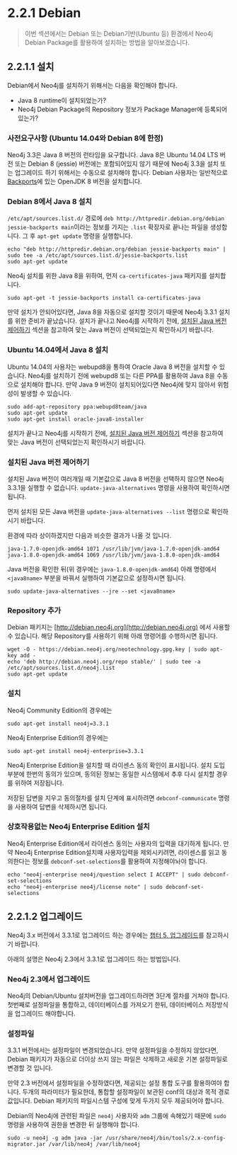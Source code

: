 # 2.2.1 Debian

> 이번 섹션에서는 Debian 또는 Debian기반\(Ubuntu 등\) 환경에서 Neo4j Debian Package를 활용하여 설치하는 방법을 알아보겠습니다.

## 2.2.1.1 설치

Debian에서 Neo4j를 설치하기 위해서는 다음을 확인해야 합니다.

* Java 8 runtime이 설치되었는가?
* Neo4j Debian Package의 Repository 정보가 Package Manager에 등록되어있는가?

### 사전요구사항 \(Ubuntu 14.04와 Debian 8에 한정\)

Neo4j 3.3은 Java 8 버전의 런타임을 요구합니다. Java 8은 Ubuntu 14.04 LTS 버전 또는 Debian 8 \(jessie\) 버전에는 포함되어있지 않기 때문에 Neo4j 3.3을 설치 또는 업그레이드 하기 위해서는 수동으로 설치해야 합니다. Debian 사용자는 일반적으로 [Backports](https://packages.debian.org/jessie-backports/openjdk-8-jdk)에 있는 OpenJDK 8 버전을 설치합니다.

### Debian 8에서 Java 8 설치

`/etc/apt/sources.list.d/` 경로에 `deb http://httpredir.debian.org/debian jessie-backports main`이라는 정보를 가지는 `.list` 확장자로 끝나는 파일을 생성합니다. 그 후 `apt-get update` 명령을 실행합니다.

```
echo "deb http://httpredir.debian.org/debian jessie-backports main" | sudo tee -a /etc/apt/sources.list.d/jessie-backports.list
sudo apt-get update
```

Neo4j 설치를 위한 Java 8을 위하여, 먼저 `ca-certificates-java` 패키지를 설치합니다.

```
sudo apt-get -t jessie-backports install ca-certificates-java
```

만약 설치가 안되어있다면, Java 8을 자동으로 설치할 것이기 때문에 Neo4j 3.3.1 설치를 위한 준비가 끝났습니다. 설치가 끝나고 Neo4j를 시작하기 전에, [설치된 Java 버전 제어하기](#설치된-java-버전-제어하기) 섹션을 참고하여 맞는 Java 버전이 선택되었는지 확인하시기 바랍니다.

### Ubuntu 14.04에서 Java 8 설치

Ubuntu 14.04의 사용자는 webupd8을 통하여 Oracle Java 8 버전을 설치할 수 있습니다. Neo4j를 설치하기 전에 webupd8 또는 다른 PPA를 활용하여 Java 8을 수동으로 설치해야 합니다. 만약 Java 9 버전이 설치되어있다면 Neo4j에 맞지 않아서 위험성이 발생할 수 있습니다.

```
sudo add-apt-repository ppa:webupd8team/java
sudo apt-get update
sudo apt-get install oracle-java8-installer
```

설치가 끝나고 Neo4j를 시작하기 전에, [설치된 Java 버전 제어하기](#설치된-java-버전-제어하기) 섹션을 참고하여 맞는 Java 버전이 선택되었는지 확인하시기 바랍니다.

### 설치된 Java 버전 제어하기

설치된 Java 버전이 여러개일 때 기본값으로 Java 8 버전을 선택하지 않으면 Neo4j 3.3.1을 실행할 수 없습니다. `update-java-alternatives` 명령을 사용하여 확인하시면 됩니다.

먼저 설치된 모든 Java 버전을 `update-java-alternatives --list` 명령으로 확인하시기 바랍니다.

환경에 따라 상이하겠지만 다음과 비슷한 결과가 나올 것 입니다.

```
java-1.7.0-openjdk-amd64 1071 /usr/lib/jvm/java-1.7.0-openjdk-amd64
java-1.8.0-openjdk-amd64 1069 /usr/lib/jvm/java-1.8.0-openjdk-amd64
```

Java 버전을 확인한 뒤\(위 경우에는  `java-1.8.0-openjdk-amd64`\) 아래 명령에서 `<java8name>` 부분을 바꿔서 실행하여 기본값으로 설정하시면 됩니다.

```
sudo update-java-alternatives --jre --set <java8name>
```

### Repository 추가

Debian 패키지는 [http://debian.neo4j.org](http://debian.neo4j.org) 에서 사용할 수 있습니다. 해당 Repository를 사용하기 위해 아래 명령어를 수행하시면 됩니다.

```
wget -O - https://debian.neo4j.org/neotechnology.gpg.key | sudo apt-key add -
echo 'deb http://debian.neo4j.org/repo stable/' | sudo tee -a /etc/apt/sources.list.d/neo4j.list
sudo apt-get update
```

### 설치

Neo4j Community Edition의 경우에는

```
sudo apt-get install neo4j=3.3.1
```

Neo4j Enterprise Edition의 경우에는

```
sudo apt-get install neo4j-enterprise=3.3.1
```

Neo4j Enterprise Edition을 설치할 때 라이센스 동의 확인이 표시됩니다. 설치 도입부분에 한번의 동의가 있으며, 동의된 정보는 동일한 시스템에서 추후 다시 설치할 경우를 위하여 저장됩니다.

저장된 답변을 지우고 동의절차를 설치 단계에 표시하려면 `debconf-communicate` 명령을 사용하여 답변을 삭제하시면 됩니다.

### 상호작용없는 Neo4j Enterprise Edition 설치

Neo4j Enterprise Edition에서 라이센스 동의는 사용자의 입력을 대기하게 됩니다. 만약 Neo4j Enterprise Edition설치때 사용자입력을 제외시키려면, 라이센스를 읽고 동의한다는 정보를 `debconf-set-selections`를 활용하여 지정해야놔야 합니다.

```
echo "neo4j-enterprise neo4j/question select I ACCEPT" | sudo debconf-set-selections
echo "neo4j-enterprise neo4j/license note" | sudo debconf-set-selections
```

## 2.2.1.2 업그레이드

Neo4j 3.x 버전에서 3.3.1로 업그레이드 하는 경우에는 [챕터 5. 업그레이드](/chapter5.md)를 참고하시기 바랍니다.

아래의 설명은 Neo4j 2.3에서 3.3.1로 업그레이드 하는 방법입니다.

### Neo4j 2.3에서 업그레이드

Neo4j의 Debian/Ubuntu 설치버전을 업그레이드하려면 3단계 절차를 거쳐야 합니다. 첫번째로 설정파일을 통합하고, 데이터베이스를 가져오기 한뒤, 데이터베이스 저장방식을 업그레이드 해야합니다.

### 설정파일

3.3.1 버전에서는 설정파일이 변경되었습니다. 만약 설정파일을 수정하지 않았다면, Debian 패키지가 자동으로 더이상 쓰지 않는 파일은 삭제하고 새로운 기본 설정파일로 변경할 것 입니다.

만약 2.3 버전에서 설정파일을 수정하였다면, 제공되는 설정 통합 도구를 활용하여야 합니다. 두개의 파라미터가 필요한데, 통합할 설정파일이 보관된 conf의 대상과 목적 경로값입니다. Debian 패키지의 파일시스템 구성에 맞게 두가지 모두 제공되어야 합니다.

Debian의 Neo4j에 관련된 파일은 `neo4j` 사용자와 `adm` 그룹에 속해있기 때문에 `sudo` 명령을 사용하여 권한을 변경한 뒤 실행해야 합니다.

```
sudo -u neo4j -g adm java -jar /usr/share/neo4j/bin/tools/2.x-config-migrator.jar /var/lib/neo4j /var/lib/neo4j
```




